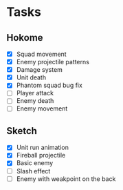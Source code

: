 # Tasks

## Hokome

- [x] Squad movement
- [x] Enemy projectile patterns
- [x] Damage system
- [x] Unit death
- [x] Phantom squad bug fix
- [ ] Player attack
- [ ] Enemy death
- [ ] Enemy movement

## Sketch

- [x] Unit run animation
- [x] Fireball projectile
- [x] Basic enemy
- [ ] Slash effect
- [ ] Enemy with weakpoint on the back